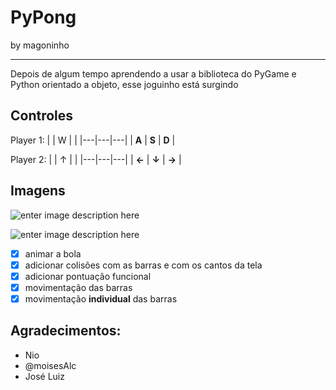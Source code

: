 ﻿# PyPong

by magoninho

-----
Depois de algum tempo  aprendendo a usar a biblioteca do PyGame e Python orientado a objeto, esse joguinho está surgindo

## Controles

Player 1: 
|   | W  |   |
|---|---|---|
| **A**  | **S** | **D**  |

Player 2: 
|   | ↑  |   |
|---|---|---|
| **←**  | **↓**  | **→**  |




## Imagens

![enter image description here](https://media.discordapp.net/attachments/253216409386090517/729379355184332900/unknown.png?width=664&height=389)

![enter image description here](https://cdn.discordapp.com/attachments/253216409386090517/730014742428778556/ezgif.com-video-to-gif.gif)
 - [x] animar a bola
 - [x] adicionar colisões com as barras e com os cantos da tela
 - [x] adicionar pontuação funcional
 - [x] movimentação das barras 
 - [x] movimentação **individual** das barras

## Agradecimentos:
- Nio
- @moisesAlc
- José Luiz


